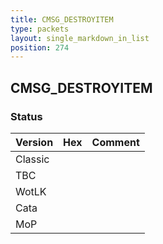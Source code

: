 ```yaml
---
title: CMSG_DESTROYITEM
type: packets
layout: single_markdown_in_list
position: 274
---
```


## CMSG_DESTROYITEM

### Status

Version | Hex | Comment
---------- | ---------- | ---------- 
Classic |  |  
TBC |  |  
WotLK |  |  
Cata |  |  
MoP |  |  